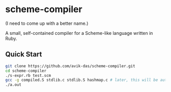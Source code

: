 scheme-compiler
===============

(I need to come up with a better name.)

A small, self-contained compiler for a Scheme-like language written in Ruby.

Quick Start
-----------

```sh
git clone https://github.com/avik-das/scheme-compiler.git
cd scheme-compiler
./s-expr.rb test.scm
gcc -g compiled.S stdlib.c stdlib.S hashmap.c # later, this will be automated
./a.out
```
